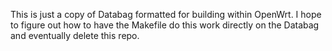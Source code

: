 This is just a copy of Databag formatted for building within OpenWrt. I hope to figure out how to have the Makefile do this work directly on the Databag and eventually delete this repo.
